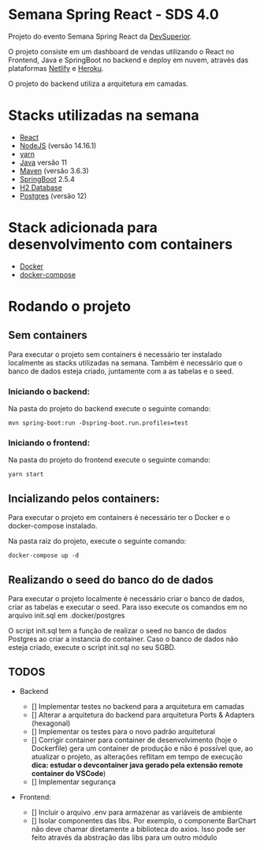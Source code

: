 # Semana Spring React - SDS 4.0

Projeto do evento Semana Spring React da [DevSuperior](https://devsuperior.com.br/).

O projeto consiste em um dashboard de vendas utilizando o React no Frontend, Java e SpringBoot no backend e deploy em nuvem, através das plataformas [Netlify](https://www.netlify.com/) e [Heroku](https://id.heroku.com/login).

O projeto do backend utiliza a arquitetura em camadas.

# Stacks utilizadas na semana
- [React](https://pt-br.reactjs.org/)
- [NodeJS](https://nodejs.org/en/) (versão 14.16.1)
- [yarn](https://yarnpkg.com/)
- [Java](https://www.java.com/pt-BR/) versão 11
- [Maven](https://maven.apache.org/) (versão 3.6.3)
- [SpringBoot](https://spring.io/projects/spring-boot) 2.5.4
- [H2 Database](https://www.h2database.com/html/main.html)
- [Postgres](https://www.postgresql.org/) (versão 12)

# Stack adicionada para desenvolvimento com containers
- [Docker](https://www.docker.com/)
- [docker-compose](https://docs.docker.com/compose/)

# Rodando o projeto

## Sem containers

Para executar o projeto sem containers é necessário ter instalado localmente as stacks utilizadas na semana. Também é necessário que o banco de dados esteja criado, juntamente com a as tabelas e o seed.

### Iniciando o backend:

Na pasta do projeto do backend execute o seguinte comando:

```shell
mvn spring-boot:run -Dspring-boot.run.profiles=test 
```

### Iniciando o frontend:

Na pasta do projeto do frontend execute o seguinte comando:

```shell
yarn start
```

## Incializando pelos containers:

Para executar o projeto em containers é necessário ter o Docker e o docker-compose instalado.

Na pasta raiz do projeto, execute o seguinte comando:

```shell
docker-compose up -d
```

## Realizando o seed do banco do de dados

Para executar o projeto localmente é necessário criar o banco de dados, criar as tabelas e executar o seed. Para isso execute os comandos em no arquivo init.sql em .docker/postgres

O script init.sql tem a função de realizar o seed no banco de dados Postgres ao criar a instancia do container. Caso o banco de dados não esteja criado, execute o script init.sql no seu SGBD.

## TODOS

- Backend
    - [] Implementar testes no backend para a arquitetura em camadas
    - [] Alterar a arquitetura do backend para arquitetura Ports & Adapters (hexagonal)
    - [] Implementar os testes para o novo padrão arquitetural
    - [] Corrigir container para container de desenvolvimento (hoje o Dockerfile) gera um container de produção e não é possível que, ao atualizar o projeto, as alterações reflitam em tempo de execução **dica: estudar o devcontainer java gerado pela extensão remote container do VSCode**)
    - [] Implementar segurança

- Frontend:
    - [] Incluir o arquivo .env para armazenar as variáveis de ambiente
    - [] Isolar componentes das libs. Por exemplo, o componente BarChart não deve chamar diretamente a biblioteca do axios. Isso pode ser feito através da abstração das libs para um outro módulo
